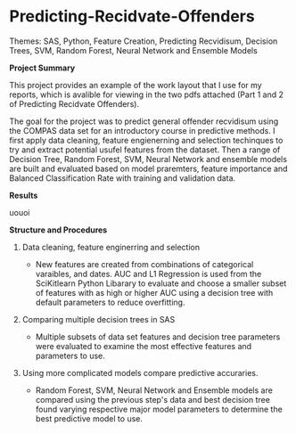 # Predicting-Recidvate-Offenders

Themes: SAS, Python, Feature Creation, Predicting Recvidisum, Decision Trees, SVM, Random Forest, Neural Network and Ensemble Models

**Project Summary**

This project provides an example of the work layout that I use for my reports, which is avalible for viewing in the two pdfs attached (Part 1 and 2 of Predicting Recidvate Offenders).

The goal for the project was to predict general offender recvidisum using the COMPAS data set for an introductory course in predictive methods. I first apply data cleaning, feature engienerning and selection techinques to try and extract potential usufel features from the dataset. Then a range of Decision Tree, Random Forest, SVM, Neural Network and ensemble models are built and evaluated based on model praremters, feature importance and Balanced Classification Rate with training and validation data. 

**Results**

uouoi

**Structure and Procedures**

 1. Data cleaning, feature enginerring and selection
 
    * New features are created from combinations of categorical varaibles, and dates. AUC and L1 Regression is used from the SciKitlearn Python Libarary to evaluate and choose a smaller subset of features with as high or higher AUC using a decision tree with default parameters to reduce overfitting. 
    
 2. Comparing multiple decision trees in SAS
     
     * Multiple subsets of data set features and decision tree parameters were evaluated to examine the most effective features and parameters to use.
     
 3. Using more complicated models compare predictive accuraries. 
 
     * Random Forest, SVM, Neural Network and Ensemble models are compared using the previous step's data and best decision tree found varying respective major model parameters to determine the best predictive model to use. 


